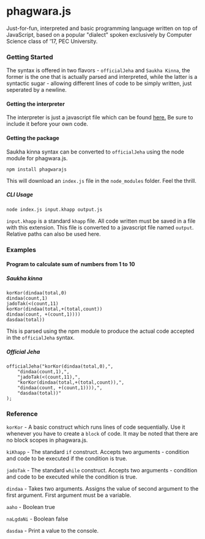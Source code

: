 # phagwara.js
Just-for-fun, interpreted and basic programming language written on top of JavaScript, based on a popular "dialect" spoken exclusively by Computer Science class of '17, PEC University.

### Getting Started
The syntax is offered in two flavors - `officialJeha` and `Saukha Kinna`, the former is the one that is actually parsed and interpreted, while the latter is a syntactic sugar - allowing different lines of code to be simply written, just seperated by a newline.

#### Getting the interpreter
The interpreter is just a javascript file which can be found <a href="https://github.com/akshayarora2009/phagwara.js/blob/master/src/main.js">here.</a> Be sure to include it before your own code.

#### Getting the package
Saukha kinna syntax can be converted to `officialJeha` using the node module for phagwara.js. 
```
npm install phagwarajs
```

This will download an `index.js` file in the `node_modules` folder. Feel the thrill.

##### CLI Usage

```
node index.js input.khapp output.js
```

`input.khapp` is a standard `khapp` file. All code written must be saved in a file with this extension. This file is converted to a javascript file named `output`. Relative paths can also be used here. 

### Examples
#### Program to calculate sum of numbers from 1 to 10

##### Saukha kinna

```
korKor(dindaa(total,0)
dindaa(count,1)
jadoTak(<(count,11)
korKor(dindaa(total,+(total,count))
dindaa(count, +(count,1))))
dasdaa(total))
```
This is parsed using the npm module to produce the actual code accepted in the `officialJeha` syntax.

##### Official Jeha

```
officialJeha("korKor(dindaa(total,0),",
    "dindaa(count,1),",
    "jadoTak(<(count,11),",
    "korKor(dindaa(total,+(total,count)),",
    "dindaa(count, +(count,1)))),",
    "dasdaa(total))"
);
```

### Reference

`korKor` - A basic construct which runs lines of code sequentially. Use it whenever you have to create a `block` of code. It may be noted that there are no block scopes in phagwara.js.

`kiKhapp` - The standard `if` construct. Accepts two arguments - condition and code to be executed if the condition is true.

`jadoTak` - The standard `while` construct. Accepts two arguments - condition and code to be executed while the condition is true.

`dindaa` - Takes two arguments. Assigns the value of second argument to the first argument. First argument must be a variable.

`aaho` - Boolean true

`naLgdaNi` - Boolean false

`dasdaa` - Print a value to the console.

